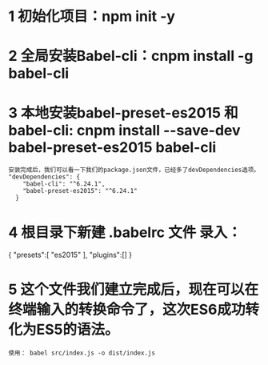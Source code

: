 # 1 初始化项目：npm init -y
# 2 全局安装Babel-cli：cnpm install -g babel-cli
# 3 本地安装babel-preset-es2015 和 babel-cli: cnpm install --save-dev babel-preset-es2015 babel-cli
    安装完成后，我们可以看一下我们的package.json文件，已经多了devDependencies选项。 
    "devDependencies": {
        "babel-cli": "^6.24.1",
        "babel-preset-es2015": "^6.24.1"
      }
# 4 根目录下新建  .babelrc 文件 录入：

{
    "presets":[
        "es2015"
    ],
    "plugins":[]
}

# 5  这个文件我们建立完成后，现在可以在终端输入的转换命令了，这次ES6成功转化为ES5的语法。
    使用： babel src/index.js -o dist/index.js